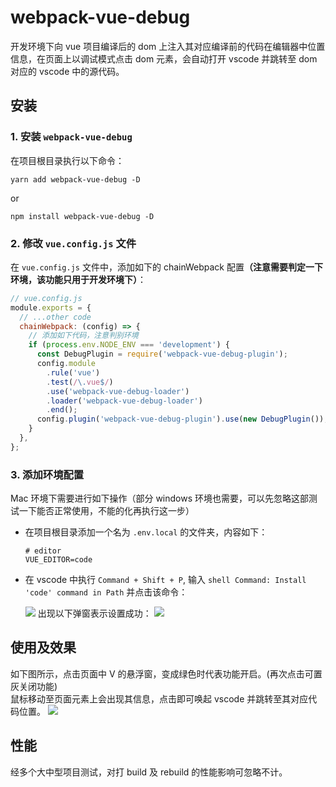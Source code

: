 # webpack-vue-debug

开发环境下向 vue 项目编译后的 dom 上注入其对应编译前的代码在编辑器中位置信息，在页面上以调试模式点击 dom 元素，会自动打开 vscode 并跳转至 dom 对应的 vscode 中的源代码。<br/>

## 安装

### 1. 安装 `webpack-vue-debug`

在项目根目录执行以下命令：

```
yarn add webpack-vue-debug -D
```

or

```
npm install webpack-vue-debug -D
```

### 2. 修改 `vue.config.js` 文件

在 `vue.config.js` 文件中，添加如下的 chainWebpack 配置<b>（注意需要判定一下环境，该功能只用于开发环境下）</b>：

```js
// vue.config.js
module.exports = {
  // ...other code
  chainWebpack: (config) => {
    // 添加如下代码，注意判别环境
    if (process.env.NODE_ENV === 'development') {
      const DebugPlugin = require('webpack-vue-debug-plugin');
      config.module
        .rule('vue')
        .test(/\.vue$/)
        .use('webpack-vue-debug-loader')
        .loader('webpack-vue-debug-loader')
        .end();
      config.plugin('webpack-vue-debug-plugin').use(new DebugPlugin());
    }
  },
};
```

### 3. 添加环境配置

Mac 环境下需要进行如下操作（部分 windows 环境也需要，可以先忽略这部测试一下能否正常使用，不能的化再执行这一步）

- 在项目根目录添加一个名为 `.env.local` 的文件夹，内容如下：<br>
  ```
  # editor
  VUE_EDITOR=code
  ```
- 在 vscode 中执行 `Command + Shift + P`, 输入 `shell Command: Install 'code' command in Path` 并点击该命令：

  ![](https://s3.bmp.ovh/imgs/2021/08/a99ec7b8e93f55fd.png)
  出现以下弹窗表示设置成功：
  ![](https://s3.bmp.ovh/imgs/2021/08/c3d00a8efbb20feb.png)

## 使用及效果

如下图所示，点击页面中 V 的悬浮窗，变成绿色时代表功能开启。(再次点击可置灰关闭功能)<br>
鼠标移动至页面元素上会出现其信息，点击即可唤起 vscode 并跳转至其对应代码位置。
![](https://s3.bmp.ovh/imgs/2021/08/b71d54d5d9c29640.gif)

## 性能

经多个大中型项目测试，对打 build 及 rebuild 的性能影响可忽略不计。
